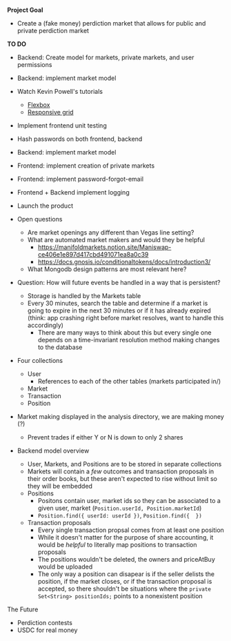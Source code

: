 **Project Goal**
- Create a (fake money) perdiction market that allows for public and private perdiction market

**TO DO**
- Backend: Create model for markets, private markets, and user permissions
- Backend: implement market model
- Watch Kevin Powell's tutorials
  - [Flexbox](https://www.youtube.com/watch?v=hwbqquXww-U&list=PL4-IK0AVhVjMSb9c06AjRlTpvxL3otpUd&ab_channel=KevinPowell)
  - [Responsive grid](https://www.youtube.com/watch?v=sKFW3wek21Q&ab_channel=KevinPowell)
- Implement frontend unit testing 
- Hash passwords on both frontend, backend
- Backend: implement market model
- Frontend: implement creation of private markets
- Frontend: implement password-forgot-email
- Frontend + Backend implement logging
- Launch the product

- Open questions
  - Are market openings any different than Vegas line setting?
  - What are automated market makers and would they be helpful
    - https://manifoldmarkets.notion.site/Maniswap-ce406e1e897d417cbd491071ea8a0c39
    - https://docs.gnosis.io/conditionaltokens/docs/introduction3/
  - What Mongodb design patterns are most relevant here? 


- Question: How will future events be handled in a way that is persistent?
    - Storage is handled by the Markets table
    - Every 30 minutes, search the table and determine if a market is going to expire in the next 30 minutes or if it has already expired (think: app crashing right before market resolves, want to handle this accordingly)
        - There are many ways to think about this but every single one depends on a time-invariant resolution method making changes to the database

- Four collections
  - User
    - References to each of the other tables (markets participated in/)
  - Market
  - Transaction
  - Position



- Market making displayed in the analysis directory, we are making money (?)
  - Prevent trades if either Y or N is down to only 2 shares
- Backend model overview
  - User, Markets, and Positions are to be stored in separate collections
  - Markets will contain a _few_ outcomes and transaction proposals in their order books, but these aren't expected to rise without limit  so they will be embedded
  - Positions
    - Positons contain user, market ids so they can be associated to a   given user, market (`Position.userId, Position.marketId`)
    - `Position.find({ userId: userId })`, `Position.find({  })` 
  - Transaction proposals
    - Every single transaction propsal comes from at least one position
    - While it doesn't matter for the purpose of share accounting, it would be _helpful_ to literally map positions to transaction proposals
    - The positions wouldn't be deleted, the owners and priceAtBuy would be uploaded
    - The only way a position can disapear is if the seller delists the position, if the market closes, or if the transaction proposal is accepted, so there shouldn't be situations where the   `private Set<String> positionIds;` points to a nonexistent position


The Future
- Perdiction contests
- USDC for real money